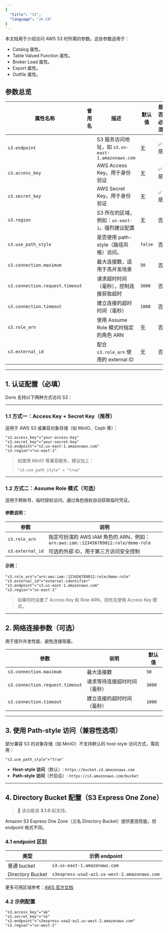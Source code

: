 ```yaml
---
{
  "title": "S3",
  "language": "zh-CN"
}
---
```


本文档用于介绍访问 AWS S3 时所需的参数。这些参数适用于：

- Catalog 属性。
- Table Valued Function 属性。
- Broker Load 属性。
- Export 属性。
- Outfile 属性。

## 参数总览

| 属性名称                            | 曾用名 | 描述                                       | 默认值     | 是否必须 |
|---------------------------------|-----|------------------------------------------|---------|------|
| `s3.endpoint`                   |     | S3 服务访问地址，如 `s3.us-east-1.amazonaws.com` | 无       | ✅ 是  |
| `s3.access_key`                 |     | AWS Access Key。用于身份验证                    | 无       | ✅ 是  |
| `s3.secret_key`                 |     | AWS Secret Key。用于身份验证                    | 无       | ✅ 是  |
| `s3.region`                     |     | S3 所在的区域，例如：`us-east-1`。强烈建议配置           | 无       | 否    |
| `s3.use_path_style`             |     | 是否使用 path-style（路径风格）访问。                 | `false` | 否    |
| `s3.connection.maximum`         |     | 最大连接数，适用于高并发场景                           | `50`    | 否    |
| `s3.connection.request.timeout` |     | 请求超时时间（毫秒），控制连接获取超时                      | `3000`  | 否    |
| `s3.connection.timeout`         |     | 建立连接的超时时间（毫秒）                            | `1000`  | 否    |
| `s3.role_arn`                   |     | 使用 Assume Role 模式时指定的角色 ARN              | 无       | 否    |
| `s3.external_id`                |     | 配合 `s3.role_arn` 使用的 external ID         | 无       | 否    |

---

## 1. 认证配置（必填）

Doris 支持以下两种方式访问 S3：

---

### 1.1 方式一：Access Key + Secret Key（推荐）

适用于 AWS S3 或兼容对象存储（如 MinIO、Ceph 等）：

```properties
"s3.access_key"="your-access-key"
"s3.secret_key"="your-secret-key"
"s3.endpoint"="s3.us-east-1.amazonaws.com"
"s3.region"="us-east-1"
```

> 如使用 MinIO 等兼容服务，建议加上：
> ```properties
> "s3.use_path_style" = "true"
> ```

---

### 1.2 方式二：Assume Role 模式（可选）

适用于跨账号、临时授权访问。通过角色授权自动获取临时凭证。

#### 参数说明：

| 参数               | 说明                                                                   |
|------------------|----------------------------------------------------------------------|
| `s3.role_arn`    | 指定可扮演的 AWS IAM 角色的 ARN，例如：`arn:aws:iam::123456789012:role/demo-role` |
| `s3.external_id` | 可选的外部 ID，用于第三方访问安全控制                                                 |

#### 示例：

```properties
"s3.role_arn"="arn:aws:iam::123456789012:role/demo-role"
"s3.external_id"="external-identifier"
"s3.endpoint"="s3.us-east-1.amazonaws.com"
"s3.region"="us-east-1"
```

> 如果同时设置了 Access Key 和 Role ARN，则优先使用 Access Key 模式。


---

## 2. 网络连接参数（可选）

用于提升并发性能、避免连接阻塞。

| 参数                              | 说明             | 默认值    |
|---------------------------------|----------------|--------|
| `s3.connection.maximum`         | 最大连接数          | `50`   |
| `s3.connection.request.timeout` | 请求等待连接超时时间（毫秒） | `3000` |
| `s3.connection.timeout`         | 建立连接的超时时间（毫秒）  | `1000` |

---

## 3. 使用 Path-style 访问（兼容性选项）

部分兼容 S3 的对象存储（如 MinIO）不支持默认的 host-style 访问方式，需启用：

```properties
"s3.use_path_style"="true"
```

- **Host-style 访问**（默认）: `https://bucket.s3.amazonaws.com`
- **Path-style 访问**（开启后）: `https://s3.amazonaws.com/bucket`

---

## 4. Directory Bucket 配置（S3 Express One Zone）

> 📌 该功能自 **3.1.0** 起支持。

Amazon S3 Express One Zone（又名 Directory Bucket）提供更高性能，但 endpoint 格式不同。

### 4.1 endpoint 区别

| 类型               | 示例 endpoint                                  |
|------------------|----------------------------------------------|
| 普通 bucket        | `s3.us-east-1.amazonaws.com`                 |
| Directory Bucket | `s3express-usw2-az1.us-west-2.amazonaws.com` |

更多可用区域参考：[AWS 官方文档](https://docs.aws.amazon.com/AmazonS3/latest/userguide/s3-express-Regions-and-Zones.html)

### 4.2 示例配置

```properties
"s3.access_key"="ak"
"s3.secret_key"="sk"
"s3.endpoint"="s3express-usw2-az1.us-west-2.amazonaws.com"
"s3.region"="us-west-2"
```
